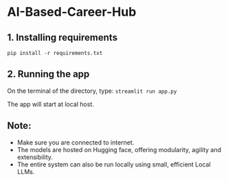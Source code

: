 # AI-Based-Career-Hub


## 1. Installing requirements
`pip install -r requirements.txt`
## 2. Running the app
On the terminal of the directory, type:
`streamlit run app.py`

The app will start at local host. 

## Note:
* Make sure you are connected to internet.
* The models are hosted on Hugging face, offering modularity, agility and extensibility.
* The entire system can also be run locally using small, efficient Local LLMs.
